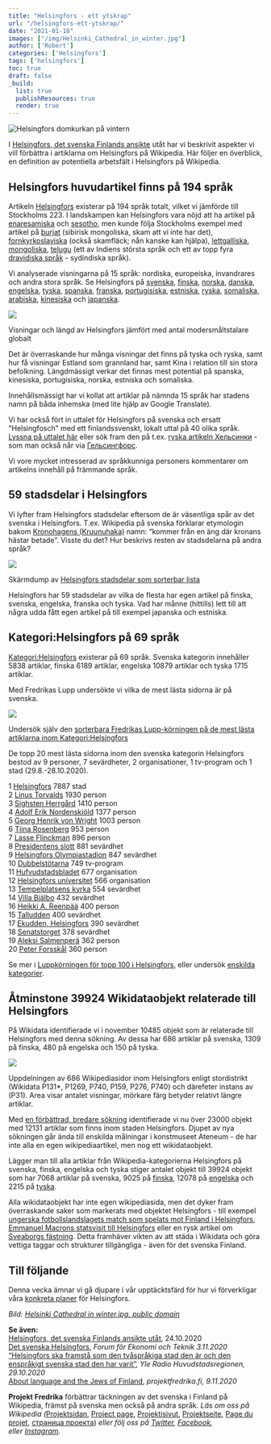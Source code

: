 ```yaml
---
title: "Helsingfors - ett ytskrap"
url: "/helsingfors-ett-ytskrap/"
date: "2021-01-18"
images: ["/img/Helsinki_Cathedral_in_winter.jpg"]
author: ['Robert']
categories: ['Helsingfors']
tags: ['helsingfors']
toc: true
draft: false
_build:
  list: true
  publishResources: true
  render: true
---
```


![Helsingfors domkurkan på vintern](/img/Helsinki_Cathedral_in_winter.jpg)


I [Helsingfors, det svenska Finlands ansikte](https://projektfredrika.fi/tre-smeder/) utåt har vi beskrivit aspekter vi vill förbättra i artiklarna om Helsingfors på Wikipedia. Här följer en överblick, en definition av potentiella arbetsfält i Helsingfors på Wikipedia.

Helsingfors huvudartikel finns på 194 språk
-------------------------------------------

Artikeln [Helsingfors](https://sv.wikipedia.org/wiki/Helsingfors) existerar på 194 språk totalt, vilket vi jämförde till Stockholms 223. I landskampen kan Helsingfors vara nöjd att ha artikel på [enaresamiska](https://sv.wikipedia.org/wiki/Enaresamiska) och [sesotho](https://sv.wikipedia.org/wiki/Sesotho), men kunde följa Stockholms exempel med artikel på [burjat](https://sv.wikipedia.org/wiki/Burjater) (sibirisk mongoliska, skam att vi inte har det), [fornkyrkoslaviska](https://sv.wikipedia.org/wiki/Fornkyrkoslaviska) (också skamfläck; nån kanske kan hjälpa), [lettgalliska](https://sv.wikipedia.org/wiki/Lettgalliska), [mongoliska](https://sv.wikipedia.org/wiki/Mongoliska), [telugu](https://sv.wikipedia.org/wiki/Telugu_(spr%C3%A5k)) (ett av Indiens största språk och ett av topp fyra [dravidiska språk](https://sv.wikipedia.org/wiki/Dravidiska_spr%C3%A5k) - sydindiska språk).

Vi analyserade visningarna på 15 språk: nordiska, europeiska, invandrares och andra stora språk. Se Helsingfors på [svenska](https://sv.wikipedia.org/wiki/Helsingfors), [finska](https://fi.wikipedia.org/wiki/Helsinki), [norska](https://no.wikipedia.org/wiki/Helsingfors), [danska](https://da.wikipedia.org/wiki/Helsinki), [engelska](https://en.wikipedia.org/wiki/Helsinki), [tyska](https://de.wikipedia.org/wiki/Helsinki), [spanska](https://es.wikipedia.org/wiki/Helsinki), [franska](https://fr.wikipedia.org/wiki/Helsinki), [portugisiska](https://pt.wikipedia.org/wiki/Hels%C3%ADnquia), [estniska](https://et.wikipedia.org/wiki/Helsinki), [ryska](https://ru.wikipedia.org/wiki/%D0%A5%D0%B5%D0%BB%D1%8C%D1%81%D0%B8%D0%BD%D0%BA%D0%B8), [somaliska](https://so.wikipedia.org/wiki/Helsinki), [arabiska](https://ar.wikipedia.org/wiki/%D9%87%D9%84%D8%B3%D9%86%D9%83%D9%8A), [kinesiska](https://zh.wikipedia.org/wiki/%E8%B5%AB%E5%B0%94%E8%BE%9B%E5%9F%BA) och [japanska](https://ja.wikipedia.org/wiki/%E3%83%98%E3%83%AB%E3%82%B7%E3%83%B3%E3%82%AD). 

![](https://lh4.googleusercontent.com/qVQgUCSp6KdFASm0XQTwNbm4z9APL70kjtt9zzyJJnzHFHawA2M04iBWRWUU9cYshpbKWyUgJXaPbEmGkXdjrDHKsZc85fKhSnfOZWxyec5ZnBphIzO6i6gAFryCeGvBimc3R7EP)

Visningar och längd av Helsingfors jämfört med antal modersmåltstalare globalt

Det är överraskande hur många visningar det finns på tyska och ryska, samt hur få visningar Estland som grannland har, samt Kina i relation till sin stora befolkning. Längdmässigt verkar det finnas mest potential på spanska, kinesiska, portugisiska, norska, estniska och somaliska.

Innehållsmässigt har vi kollat att artiklar på nämnda 15 språk har stadens namn på båda inhemska (med lite hjälp av Google Translate).

Vi har också fört in uttalet för Helsingfors på svenska och ersatt "Helsingfosch" med ett finlandssvenskt, lokalt uttal på 40 olika språk. [Lyssna på uttalet här](https://upload.wikimedia.org/wikipedia/commons/9/91/Helsingfors.ogg) eller sök fram den på t.ex. [ryska artikeln Хельсинки](https://ru.wikipedia.org/wiki/%D0%A5%D0%B5%D0%BB%D1%8C%D1%81%D0%B8%D0%BD%D0%BA%D0%B8) - som man också når via [Гельсингфорс](https://ru.wikipedia.org/wiki/%D0%93%D0%B5%D0%BB%D1%8C%D1%81%D0%B8%D0%BD%D0%B3%D1%84%D0%BE%D1%80%D1%81).

Vi vore mycket intresserad av språkkunniga personers kommentarer om artikelns innehåll på främmande språk.

59 stadsdelar i Helsingfors
---------------------------

Vi lyfter fram Helsingfors stadsdelar eftersom de är väsentliga spår av det svenska i Helsingfors. T.ex. Wikipedia på svenska förklarar etymologin bakom [Kronohagens (Kruunuhaka)](https://sv.wikipedia.org/wiki/Kronohagen) namn: “kommer från en äng där kronans hästar betade”. Visste du det? Hur beskrivs resten av stadsdelarna på andra språk?

![](/2021/01/stadsdelarhfors-1024x485.png)

Skärmdump av [Helsingfors stadsdelar som sorterbar lista](https://wiki.projektfredrika.fi/Helsingfors-stadsdelar)

Helsingfors har 59 stadsdelar av vilka de flesta har egen artikel på finska, svenska, engelska, franska och tyska. Vad har månne (hittills) lett till att några udda fått egen artikel på till exempel japanska och estniska. 

Kategori:Helsingfors på 69 språk
--------------------------------

[Kategori:Helsingfors](https://sv.wikipedia.org/wiki/Kategori:Helsingfors) existerar på 69 språk. Svenska kategorin innehåller 5838 artiklar, finska 6189 artiklar, engelska 10879 artiklar och tyska 1715 artiklar.

Med Fredrikas Lupp undersökte vi vilka de mest lästa sidorna är på svenska.

![](/2021/01/lupphfors-1024x789.png)

Undersök själv den [sorterbara Fredrikas Lupp-körningen på de mest lästa artiklarna inom Kategori:Helsingfors](https://wiki.projektfredrika.fi/Top/Helsingfors)

De topp 20 mest lästa sidorna inom den svenska kategorin Helsingfors bestod av 9 personer, 7 sevärdheter, 2 organisationer, 1 tv-program och 1 stad (29.8.-28.10.2020).

1 [Helsingfors](https://sv.wikipedia.org/wiki/Helsingfors) 7887 stad  
2 [Linus Torvalds](http://sv.wikipedia.org/wiki/Linus%20Torvalds) 1930 person  
3 [Sighsten Herrgård](https://sv.wikipedia.org/wiki/Sighsten_Herrg%C3%A5rd) 1410 person  
4 [Adolf Erik Nordenskiöld](https://sv.wikipedia.org/wiki/Adolf%20Erik%20Nordenski%C3%B6ld) 1377 person  
5 [Georg Henrik von Wright](https://sv.wikipedia.org/wiki/Georg_Henrik_von_Wright) 1003 person  
6 [Tiina Rosenberg](https://sv.wikipedia.org/wiki/Tiina_Rosenberg) 953 person  
7 [Lasse Flinckman](https://sv.wikipedia.org/wiki/Lasse_Flinckman) 896 person  
8 [Presidentens slott](https://sv.wikipedia.org/wiki/Presidentens%20slott) 881 sevärdhet  
9 [Helsingfors Olympiastadion](https://sv.wikipedia.org/wiki/Helsingfors_Olympiastadion) 847 sevärdhet  
10 [Dubbelstötarna](https://sv.wikipedia.org/wiki/Dubbelst%C3%B6tarna) 749 tv-program  
11 [Hufvudstadsbladet](https://sv.wikipedia.org/wiki/Hufvudstadsbladet) 677 organisation  
12 [Helsingfors universitet](https://sv.wikipedia.org/wiki/Helsingfors%20universitet) 566 organisation  
13 [Tempelplatsens kyrka](https://sv.wikipedia.org/wiki/Tempelplatsens_kyrka) 554 sevärdhet  
14 [Villa Bjälbo](https://sv.wikipedia.org/wiki/Villa%20Bj%C3%A4lbo) 432 sevärdhet  
16 [Heikki A. Reenpää](https://sv.wikipedia.org/wiki/Heikki%20A.%20Reenp%C3%A4%C3%A4) 400 person  
15 [Talludden](https://sv.wikipedia.org/wiki/Talludden) 400 sevärdhet  
17 [Ekudden, Helsingfors](https://sv.wikipedia.org/wiki/Ekudden,%20Helsingfors) 390 sevärdhet  
18 [Senatstorget](https://sv.wikipedia.org/wiki/Senatstorget) 378 sevärdhet  
19 [Aleksi Salmenperä](https://sv.wikipedia.org/wiki/Aleksi_Salmenper%C3%A4) 362 person  
20 [Peter Forsskål](https://sv.wikipedia.org/wiki/Peter_Forssk%C3%A5l) 360 person

Se mer i [Luppkörningen för topp 100 i Helsingfors](https://wiki.projektfredrika.fi/Top/Helsingfors), eller undersök [enskilda kategorier](https://wiki.projektfredrika.fi/Helsingfors).

Åtminstone 39924 Wikidataobjekt relaterade till Helsingfors
-----------------------------------------------------------

På Wikidata identifierade vi i november 10485 objekt som är relaterade till Helsingfors med denna sökning. Av dessa har 686 artiklar på svenska, 1309 på finska, 480 på engelska och 150 på tyska.

![](/2021/01/3-1-A-orter-sv_pageviews-1.png)

Uppdelningen av 686 Wikipediasidor inom Helsingfors enligt stordistrikt (Wikidata P131\*, P1269, P740, P159, P276, P740) och därefeter instans av (P31). Area visar antalet visningar, mörkare färg betyder relativt längre artiklar.

Med [en förbättrad, bredare sökning](https://query.wikidata.org/#SELECT%20DISTINCT%20%3Fitem%20%3FitemLabel%20%0A%20%20%28GROUP_CONCAT%28DISTINCT%20%3Flocationlabel%3BSEPARATOR%3D%22%2C%20%22%29%20AS%20%3FlocationLabel%29%20%0A%20%20%28GROUP_CONCAT%28DISTINCT%20%3Fhforsdellabel%3BSEPARATOR%3D%22%2C%20%22%29%20AS%20%3FhforsdelLabel%29%20%0A%23%20%20%28GROUP_CONCAT%28DISTINCT%20%3Fhforsstordistriktlabel%3BSEPARATOR%3D%22%2C%20%22%29%20AS%20%3FhforsstordistriktLabelLabel%29%20%0A%20%20%28GROUP_CONCAT%28DISTINCT%20%3Fp31label%3BSEPARATOR%3D%22%2C%20%22%29%20AS%20%3FinstanceofLabel%20%29%20%0A%20%20%28GROUP_CONCAT%28DISTINCT%20%3Fwpsv_title%3BSEPARATOR%3D%22%2C%20%22%29%20AS%20%3Fsv_title%29%20%0A%20%20%28GROUP_CONCAT%28DISTINCT%20%3Fwpfi_title%3BSEPARATOR%3D%22%2C%20%22%29%20AS%20%3Ffi_title%29%20%0A%20%20%28GROUP_CONCAT%28DISTINCT%20%3Fwpen_title%3BSEPARATOR%3D%22%2C%20%22%29%20AS%20%3Fen_title%29%20%0A%20%20%28GROUP_CONCAT%28DISTINCT%20%3Fwpde_title%3BSEPARATOR%3D%22%2C%20%22%29%20AS%20%3Fde_title%29%20%0A%0AWHERE%20%0A%7B%20%3Flocation%20wdt%3AP131%2a%20wd%3AQ1757.%0A%20%20%20%20%20%20%20%7B%3Fitem%20wdt%3AP131%20%3Flocation%7D%0AUNION%20%20%7B%3Fitem%20wdt%3AP1269%20%3Flocation%7D%0AUNION%20%20%7B%3Fitem%20wdt%3AP740%20%3Flocation%7D%0AUNION%20%20%7B%3Fitem%20wdt%3AP159%20%3Flocation%7D%0AUNION%20%20%7B%3Fitem%20wdt%3AP276%20%3Flocation%7D%0AUNION%20%20%7B%3Fitem%20wdt%3AP740%20%3Flocation%7D%0A%20%0A%20%3Flocation%20rdfs%3Alabel%20%3Flocationlabel%20.%20FILTER%28lang%28%3Flocationlabel%29%3D%27sv%27%29.%0A%20%20OPTIONAL%20%7B%20%3Fitem%20wdt%3AP31%20%3Fp31%20.%20%3Fp31%20rdfs%3Alabel%20%3Fp31label%20.%20FILTER%28lang%28%3Fp31label%29%3D%27sv%27%29%20%7D%0A%20%20%0A%20%20OPTIONAL%7B%3Fhforsdel%20wdt%3AP31%20wd%3AQ15715406.%20%3Flocation%20wdt%3AP131%2a%20%3Fhforsdel.%20%3Fhforsdel%20rdfs%3Alabel%20%3Fhforsdellabel%20.%20FILTER%28lang%28%3Fhforsdellabel%29%3D%27sv%27%29.%0A%20%20%20%20%20%23%20%20%20%20%20OPTIONAL%7B%3Fhforsstordistrikt%20wdt%3AP31%20wd%3AQ63135297.%20%3Fhforsdel%20wdt%3AP131%2a%20%3Fhforsstordistrikt.%20%3Fhforsstordistrikt%20rdfs%3Alabel%20%3Fhforsstordistriktlabel%20.%20FILTER%28lang%28%3Fhforsstordistriktlabel%29%3D%27sv%27%29.%7D%0A%20%20%20%20%20%20%20%20%20%20%7D%0A%0A%20%20OPTIONAL%20%7B%20%3Fwpsv%20schema%3Aabout%20%3Fitem%20.%20%3Fwpsv%20schema%3AisPartOf%20%3Chttps%3A%2F%2Fsv.wikipedia.org%2F%3E%3Bschema%3Aname%20%3Fwpsv_title.%7D%0A%20%20OPTIONAL%20%7B%20%3Fwpfi%20schema%3Aabout%20%3Fitem%20.%20%3Fwpfi%20schema%3AisPartOf%20%3Chttps%3A%2F%2Ffi.wikipedia.org%2F%3E%3Bschema%3Aname%20%3Fwpfi_title.%7D%0A%20%20OPTIONAL%20%7B%20%3Fwpen%20schema%3Aabout%20%3Fitem%20.%20%3Fwpen%20schema%3AisPartOf%20%3Chttps%3A%2F%2Fen.wikipedia.org%2F%3E%3Bschema%3Aname%20%3Fwpen_title.%7D%0A%20%20OPTIONAL%20%7B%20%3Fwpde%20schema%3Aabout%20%3Fitem%20.%20%3Fwpde%20schema%3AisPartOf%20%3Chttps%3A%2F%2Fde.wikipedia.org%2F%3E%3Bschema%3Aname%20%3Fwpde_title.%7D%0A%20%0A%20%20SERVICE%20wikibase%3Alabel%20%7B%20bd%3AserviceParam%20wikibase%3Alanguage%20%22sv%2Cfi%2Cen%2Cde%22.%20%7D%0A%7D%0AGROUP%20BY%20%3Fitem%20%3FitemLabel%20%0AORDER%20BY%20%3FitemLabel) identifierade vi nu över 23000 objekt med 12131 artiklar som finns inom staden Helsingfors. Djupet av nya sökningen går ända till enskilda målningar i konstmuseet Ateneum - de har inte alla en egen wikipediaartikel, men nog ett wikidataobjekt.

Lägger man till alla artiklar från Wikipedia-kategorierna Helsingfors på svenska, finska, engelska och tyska stiger antalet objekt till 39924 objekt som har 7068 artiklar på svenska, 9025 på [finska](https://fi.wikipedia.org/wiki/Luokka:Helsinki), 12078 på [engelska](https://en.wikipedia.org/wiki/Category:Helsinki) och 2215 på [tyska](https://de.wikipedia.org/wiki/Kategorie:Helsinki).

Alla wikidataobjekt har inte egen wikipediasida, men det dyker fram överraskande saker som markerats med objektet Helsingfors - till exempel [ungerska fotbollslandslagets match som spelats mot Finland i Helsingfors](https://www.wikidata.org/wiki/Q20438981), [Emmanuel Macrons statsvisit till Helsingfors](https://www.wikidata.org/wiki/Q56437270) eller en rysk artikel om [Sveaborgs fästning](https://ru.wikipedia.org/wiki/%D0%A1%D0%B2%D0%B5%D0%B0%D0%B1%D0%BE%D1%80%D0%B3%D1%81%D0%BA%D0%B8%D0%B9_%D0%BA%D1%80%D0%B5%D0%BF%D0%BE%D1%81%D1%82%D0%BD%D0%BE%D0%B9_%D0%B2%D0%BE%D0%B5%D0%BD%D0%BD%D1%8B%D0%B9_%D1%82%D0%B5%D0%BB%D0%B5%D0%B3%D1%80%D0%B0%D1%84). Detta framhäver vikten av att städa i Wikidata och göra vettiga taggar och strukturer tillgängliga - även för det svenska Finland.

Till följande
-------------

Denna vecka ämnar vi gå djupare i vår upptäcktsfärd för hur vi förverkligar våra [konkreta planer](https://projektfredrika.fi/tre-smeder/) för Helsingfors.

_Bild: [](https://commons.wikimedia.org/wiki/File:Aerial_photograph_of_Helsinki_downtown.jpg) [Helsinki Cathedral in winter.jpg, public domain](https://commons.wikimedia.org/wiki/File:Helsinki_Cathedral_in_winter.jpg)_

**Se även:**  
[Helsingfors, det svenska Finlands ansikte utåt](https://projektfredrika.fi/tre-smeder/), 24.10.2020  
[Det svenska Helsingfors](https://www.forummag.fi/det-svenska-helsingfors), _Forum för Ekonomi och Teknik 3.11.2020_  
[“Helsingfors ska framstå som den tvåspråkiga stad den är och den enspråkigt svenska stad den har varit”](https://arenan.yle.fi/audio/1-50672696), _Yle Radio Huvudstadsregionen, 29.10.2020_  
[About language and the Jews of Finland](https://projektfredrika.fi/de-linguis-iudaeorum-finlandiae/), _projektfredrika.fi, 9.11.2020_

**Projekt Fredrika** förbättrar täckningen av det svenska i Finland på Wikipedia, främst på svenska men också på andra språk. _Läs om oss på Wikipedia (_[Projektsidan](https://sv.wikipedia.org/wiki/Wikipedia:Projekt_Fredrika), [Project page](https://en.wikipedia.org/wiki/Wikipedia:Projekt_Fredrika), [Projektisivut](https://fi.wikipedia.org/wiki/Wikipedia:Projekt_Fredrika), [Projektseite](https://de.wikipedia.org/wiki/Wikipedia:Projekt_Fredrika), [Page du projet](https://fr.wikipedia.org/wiki/Wikipedia:Projekt_Fredrika), [страница проекта](https://ru.wikipedia.org/wiki/Wikipedia:Projekt_Fredrika)) _eller följ oss på [Twitter](https://twitter.com/projektfredrika), [Facebook](https://www.facebook.com/projektfredrika/), eller [Instagram](http://instagram.com/projektfredrika)._